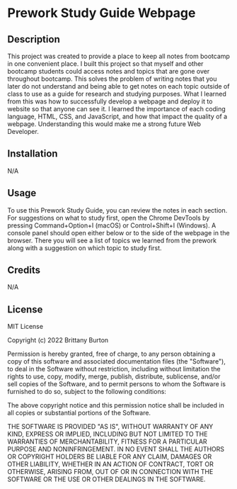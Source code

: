 # Prework Study Guide Webpage

## Description

This project was created to provide a place to keep all notes from bootcamp in one convenient place. I built this project so that myself and other bootcamp students could access notes and topics that are gone over throughout bootcamp. This solves the problem of writing notes that you later do not understand and being able to get notes on each topic outside of class to use as a guide for research and studying purposes. What I learned from this was how to successfully develop a webpage and deploy it to website so that anyone can see it. I learned the importance of each coding language, HTML, CSS, and JavaScript, and how that impact the quality of a webpage. Understanding this would make me a strong future Web Developer.

## Installation

N/A

## Usage

To use this Prework Study Guide, you can review the notes in each section. For suggestions on what to study first, open the Chrome DevTools by pressing Command+Option+I (macOS) or Control+Shift+I (Windows). A console panel should open either below or to the side of the webpage in the browser. There you will see a list of topics we learned from the prework along with a suggestion on which topic to study first.

## Credits

N/A

## License

MIT License

Copyright (c) 2022 Brittany Burton

Permission is hereby granted, free of charge, to any person obtaining a copy
of this software and associated documentation files (the "Software"), to deal
in the Software without restriction, including without limitation the rights
to use, copy, modify, merge, publish, distribute, sublicense, and/or sell
copies of the Software, and to permit persons to whom the Software is
furnished to do so, subject to the following conditions:

The above copyright notice and this permission notice shall be included in all
copies or substantial portions of the Software.

THE SOFTWARE IS PROVIDED "AS IS", WITHOUT WARRANTY OF ANY KIND, EXPRESS OR
IMPLIED, INCLUDING BUT NOT LIMITED TO THE WARRANTIES OF MERCHANTABILITY,
FITNESS FOR A PARTICULAR PURPOSE AND NONINFRINGEMENT. IN NO EVENT SHALL THE
AUTHORS OR COPYRIGHT HOLDERS BE LIABLE FOR ANY CLAIM, DAMAGES OR OTHER
LIABILITY, WHETHER IN AN ACTION OF CONTRACT, TORT OR OTHERWISE, ARISING FROM,
OUT OF OR IN CONNECTION WITH THE SOFTWARE OR THE USE OR OTHER DEALINGS IN THE
SOFTWARE.

